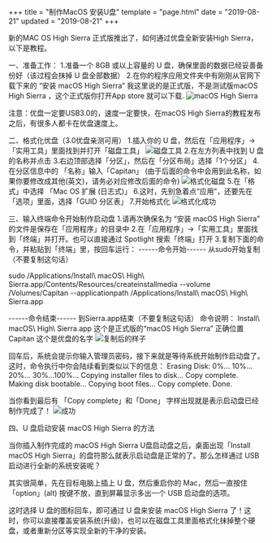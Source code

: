 +++
title = "制作MacOS 安装U盘"
template = "page.html"
date = "2019-08-21"
updated = "2019-08-21"
+++


新的MAC OS High Sierra 正式版推出了，如何通过优盘全新安装High Sierra，以下是教程。

一、准备工作：
1.准备一个 8GB 或以上容量的 U 盘，确保里面的数据已经妥善备份好（该过程会抹掉 U 盘全部数据）
2.在你的程序应用文件夹中有刚刚从官网下载下来的 “安装 macOS High Sierra”
我这里说的是正式版，不是测试版macOS High Sierra ，这个正式版你打开App store 就可以下载.
![macOS High Sierra](assets/1.png)

注意：优盘一定要USB3.0的，速度一定要快，在macOS High Sierra的教程发布之后，有很多人都卡在优盘速度上。

二、格式化优盘（3.0优盘亲测可用）
1.插入你的 U 盘，然后在「应用程序」->「实用工具」里面找到并打开「磁盘工具」
![磁盘工具](assets/2.png)
2.在左方列表中找到 U 盘的名称并点击
3.右边顶部选择「分区」，然后在「分区布局」选择「1个分区」
4.在分区信息中的 「名称」输入「Capitan」 (由于后面的命令中会用到此名称，如果你要修改成其他(英文)，请务必对应修改后面的命令)
![格式化磁盘](assets/3.png)
5.在「格式」中选择 「Mac OS 扩展 (日志式)」
6.这时，先别急着点“应用”，还要先在 「选项」里面，选择「GUID 分区表」
7.开始格式化
![格式化成功](assets/4.png)

三、输入终端命令开始制作启动盘
1.请再次确保名为 “安装 macOS High Sierra” 的文件是保存在「应用程序」的目录中
2.在「应用程序」->「实用工具」里面找到「终端」并打开。也可以直接通过 Spotlight 搜索「终端」打开
3.复制下面的命令，并粘贴到「终端」里，按回车运行：
------命令开始------ 从sudo开始复制（不要复制这句话）

sudo /Applications/Install\ macOS\ High\ Sierra.app/Contents/Resources/createinstallmedia --volume /Volumes/Capitan --applicationpath /Applications/Install\ macOS\ High\ Sierra.app

------命令结束------ 到Sierra.app结束（不要复制这句话）
命令说明：
Install\ macOS\ High\ Sierra.app 这个是正式版的“macOS High Sierra” 正确位置
Capitan 这个是优盘的名字
![复制后的样子](assets/5.png)

回车后，系统会提示你输入管理员密码，接下来就是等待系统开始制作启动盘了。这时，命令执行中你会陆续看到类似以下的信息：
Erasing Disk: 0%... 10%... 20%... 30%...100%...
Copying installer files to disk...
Copy complete.
Making disk bootable...
Copying boot files...
Copy complete.
Done.

当你看到最后有 「Copy complete」和「Done」 字样出现就是表示启动盘已经制作完成了！
![成功](assets/8.png)

四、U 盘启动安装 macOS High Sierra 的方法

当你插入制作完成的 macOS High Sierra U盘启动盘之后，桌面出现「Install macOS High Sierra」的盘符那么就表示启动盘是正常的了。那么怎样通过 USB 启动进行全新的系统安装呢？

其实很简单，先在目标电脑上插上 U 盘，然后重启你的 Mac，然后一直按住「option」(alt) 按键不放，直到屏幕显示多出一个 USB 启动盘的选项。

这时选择 U 盘的图标回车，即可通过 U 盘来安装 macOS High Sierra 了！这时，你可以直接覆盖安装系统(升级)，也可以在磁盘工具里面格式化抹掉整个硬盘，或者重新分区等实现全新的干净的安装。